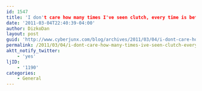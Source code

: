 ```yaml
---
id: 1547
title: 'I don't care how many times I've seen clutch, every time is better than the lalas! Awesome. Pure awesome!'
date: '2011-03-04T22:40:39-04:00'
author: DizkoDan
layout: post
guid: 'http://www.cyberjunx.com/blog/archives/2011/03/04/i-dont-care-how-many-times-ive-seen-clutch-every-time-is-better-than-the-lalas-awesome-pure-awesome/'
permalink: /2011/03/04/i-dont-care-how-many-times-ive-seen-clutch-every-time-is-better-than-the-lalas-awesome-pure-awesome/
aktt_notify_twitter:
    - 'yes'
ljID:
    - '1190'
categories:
    - General
---
```


<div class="posterous_autopost"></div>